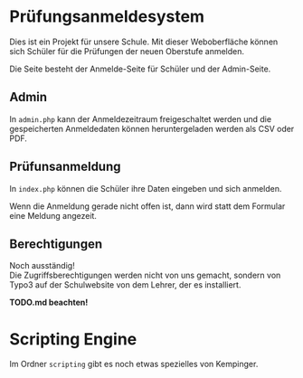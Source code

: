 # Prüfungsanmeldesystem
Dies ist ein Projekt für unsere Schule. Mit 
dieser Weboberfläche können sich Schüler für 
die Prüfungen der neuen Oberstufe anmelden.

Die Seite besteht der Anmelde-Seite für Schüler 
und der Admin-Seite.

## Admin
In ```admin.php``` kann der Anmeldezeitraum 
freigeschaltet werden und die gespeicherten
Anmeldedaten können heruntergeladen werden als
CSV oder PDF.

## Prüfunsanmeldung
In ```index.php``` können die Schüler ihre Daten
eingeben und sich anmelden.

Wenn die Anmeldung gerade nicht offen ist, 
dann wird statt dem Formular eine Meldung angezeit.

## Berechtigungen 
Noch ausständig!  
Die Zugriffsberechtigungen werden nicht von uns 
gemacht, sondern von Typo3 auf der Schulwebsite 
von dem Lehrer, der es installiert.

<b>TODO.md beachten!</b>


# Scripting Engine
Im Ordner `scripting` gibt es noch etwas spezielles von Kempinger.



